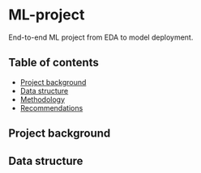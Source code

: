 # ML-project
End-to-end ML project from EDA to model deployment.

## Table of contents
* [Project background](https://github.com/Azidalus/ML-project#Project-background)
* [Data structure](https://github.com/Azidalus/ML-project#Data-structure)
* [Methodology](https://github.com/AzidalusML-project#Methodology)
* [Recommendations](https://github.com/Azidalus/ML-project#Recommendations)

## Project background

## Data structure
